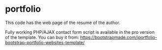 # portfolio
This code has the web page of the resume of the author.

Fully working PHP/AJAX contact form script is available in the pro version of the template.
You can buy it from: https://bootstrapmade.com/iportfolio-bootstrap-portfolio-websites-template/
